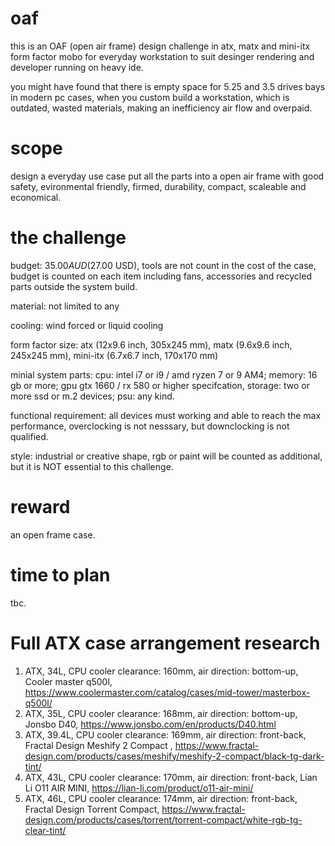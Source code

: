 # oaf
this is an OAF (open air frame) design challenge in atx, matx and mini-itx form factor mobo for everyday workstation to suit desinger rendering and developer running on heavy ide. 

you might have found that there is empty space for 5.25 and 3.5 drives bays in modern pc cases, when you custom build a workstation, which is outdated, wasted materials, making an inefficiency air flow and overpaid.

# scope
design a everyday use case put all the parts into a open air frame with good safety, evironmental friendly, firmed, durability, compact, scaleable and economical.

# the challenge
budget: $35.00 AUD ($27.00 USD), tools are not count in the cost of the case, budget is counted on each item including fans, accessories and recycled parts outside the system build.

material: not limited to any

cooling: wind forced or liquid cooling

form factor size: atx (12x9.6 inch, 305x245 mm), matx (9.6x9.6 inch, 245x245 mm), mini-itx (6.7x6.7 inch, 170x170 mm)

minial system parts: cpu: intel i7 or i9 / amd ryzen 7 or 9 AM4; memory: 16 gb or more; gpu gtx 1660 / rx 580 or higher specifcation, storage: two or more ssd or m.2 devices; psu: any kind.

functional requirement: all devices must working and able to reach the max performance, overclocking is not nesssary, but downclocking is not qualified.

style: industrial or creative shape, rgb or paint will be counted as additional, but it is NOT essential to this challenge.

# reward
an open frame case.

# time to plan
tbc.

# Full ATX case arrangement research
1. ATX, 34L, CPU cooler clearance: 160mm, air direction: bottom-up, Cooler master q500l, https://www.coolermaster.com/catalog/cases/mid-tower/masterbox-q500l/
2. ATX, 35L, CPU cooler clearance: 168mm, air direction: bottom-up, Jonsbo D40, https://www.jonsbo.com/en/products/D40.html
3. ATX, 39.4L, CPU cooler clearance: 169mm, air direction: front-back, Fractal Design Meshify 2 Compact , https://www.fractal-design.com/products/cases/meshify/meshify-2-compact/black-tg-dark-tint/
4. ATX, 43L, CPU cooler clearance: 170mm, air direction: front-back, Lian Li O11 AIR MINI, https://lian-li.com/product/o11-air-mini/
5. ATX, 46L, CPU cooler clearance: 174mm, air direction: front-back, Fractal Design Torrent Compact, https://www.fractal-design.com/products/cases/torrent/torrent-compact/white-rgb-tg-clear-tint/
